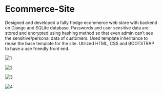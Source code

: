# Ecommerce-Site
Designed and developed a fully fledge ecommerce web store with backend on Django and SQLite database.
Passwords and user sensitive data are stored and encrypted using hashing method so that even admin can’t see the sensitive/personal data of customers.
Used template inheritance to reuse the base template for the site.
Utilized HTML, CSS and BOOTSTRAP to have a use friendly front end.

![1](https://user-images.githubusercontent.com/80065408/182031369-261d674c-4d33-48c0-9dcb-56acfbed2253.PNG)

![2](https://user-images.githubusercontent.com/80065408/182031374-44956df1-cb7c-4aeb-bcf5-fadbd14b24de.PNG)

![3](https://user-images.githubusercontent.com/80065408/182031387-a15778de-7ff9-4e14-8e60-ee1f6cffd5f1.PNG)

![4](https://user-images.githubusercontent.com/80065408/182031390-f59ef547-a0a2-4100-a258-58943bb7bf5a.PNG)

